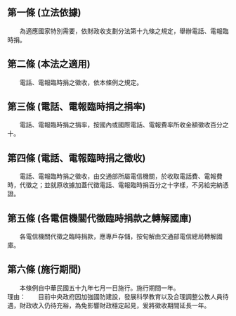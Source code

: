 第一條 (立法依據)
-----------------
　　為適應國家特別需要，依財政收支劃分法第十九條之規定，舉辦電話、電報臨時捐。  


第二條 (本法之適用)
-------------------
　　電話、電報臨時捐之徵收，依本條例之規定。  


第三條 (電話、電報臨時捐之捐率)
-------------------------------
　　電話、電報臨時捐之捐率，按國內或國際電話、電報費率所收金額徵收百分之十。  


第四條 (電話、電報臨時捐之徵收)
-------------------------------
　　電話、電報臨時捐之徵收，由交通部所屬電信機關，於收取電話費、電報費時，代徵之；並就原收據加蓋代徵電話、電報臨時捐百分之十字樣，不另給完納憑證。  


第五條 (各電信機關代徵臨時捐款之轉解國庫)
-----------------------------------------
　　各電信機關代徵之臨時捐款，應專戶存儲，按旬解由交通部電信總局轉解國庫。  


第六條 (施行期間)
-----------------
　　本條例自中華民國五十九年七月一日施行。施行期間一年。  
理由：　　目前中央政府因加強國防建設，發展科學教育以及合理調整公教人員待遇，財政收入仍待充裕，為免影響財政穩定起見，爰將徵收期間延長一年。